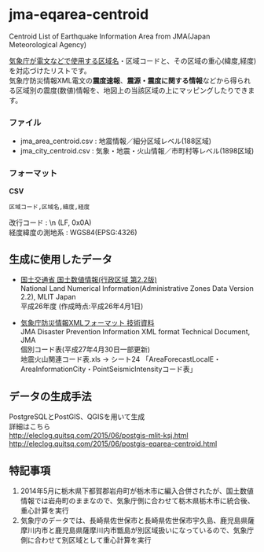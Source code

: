 jma-eqarea-centroid
======

Centroid List of Earthquake Information Area from JMA(Japan Meteorological Agency)  

[気象庁が電文などで使用する区域名](http://www.data.jma.go.jp/svd/eqev/data/joho/shindo-name.html)・区域コードと、その区域の重心(緯度,経度)を対応づけたリストです。  
気象庁防災情報XML電文の**震度速報**、**震源・震度に関する情報**などから得られる区域別の震度(数値)情報を、地図上の当該区域の上にマッピングしたりできます。

### ファイル

* jma\_area\_centroid.csv : 地震情報／細分区域レベル(188区域)
* jma\_city\_centroid.csv : 気象・地震・火山情報／市町村等レベル(1898区域)

### フォーマット

**CSV**  

```
区域コード,区域名,緯度,経度
```

改行コード : \\n (LF, 0x0A)  
経度緯度の測地系 : WGS84(EPSG:4326)

## 生成に使用したデータ
* [国土交通省 国土数値情報(行政区域 第2.2版)](http://nlftp.mlit.go.jp/ksj/gml/datalist/KsjTmplt-N03.html)  
National Land Numerical Information(Administrative Zones Data Version 2.2), MLIT Japan  
平成26年度 (作成時点:平成26年4月1日)  


* [気象庁防災情報XMLフォーマット 技術資料](http://xml.kishou.go.jp/tec_material.html)  
JMA Disaster Prevention Information XML format Technical Document, JMA  
個別コード表(平成27年4月30日一部更新)   
地震火山関連コード表.xls -> シート24
「AreaForecastLocalE・AreaInformationCity・PointSeismicIntensityコード表」

## データの生成手法

PostgreSQLとPostGIS、QGISを用いて生成  
詳細はこちら  
http://eleclog.quitsq.com/2015/06/postgis-mlit-ksj.html  
http://eleclog.quitsq.com/2015/06/postgis-eqarea-centroid.html

## 特記事項

1. 2014年5月に栃木県下都賀郡岩舟町が栃木市に編入合併されたが、国土数値情報では岩舟町のままなので、気象庁側に合わせて栃木県栃木市に統合後、重心計算を実行
2. 気象庁のデータでは、長崎県佐世保市と長崎県佐世保市宇久島、鹿児島県薩摩川内市と鹿児島県薩摩川内市甑島が別区域扱いになっているので、気象庁側に合わせて別区域として重心計算を実行
